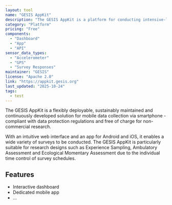 ```yaml
---
layout: tool
name: "GESIS AppKit"
description: "The GESIS AppKit is a platform for conducting intensive-longitudinal smartphone studies."
category: "Platform"
pricing: "Free"
components:
  - "Dashboard"
  - "App"
  - "API"
sensor_data_types:
  - "Accelerometer"
  - "GPS"
  - "Survey Responses"
maintainer: "GESIS"
license: "Apache 2.0"
link: "https://appkit.gesis.org"
last_updated: "2025-10-24"
tags:
  - test
---
```


The GESIS AppKit is a flexibly deployable, sustainably maintained and continuously developed solution for mobile data collection via smartphone - compliant with data protection regulations and free of charge for non-commercial research.

With an intuitive web interface and an app for Android and iOS, it enables a wide variety of surveys to be conducted. The GESIS AppKit is particularly suitable for research designs such as Experience Sampling, Ambulatory Assessment and Ecological Momentary Assessment due to the individual time control of survey schedules.

## Features

- Interactive dashboard
- Dedicated mobile app
- ...